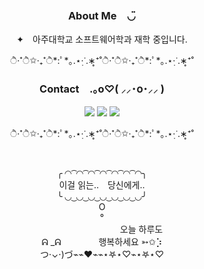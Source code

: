 <div align="center">

### About Me　◡̈ 

✦　아주대학교 소프트웨어학과 재학 중입니다.  

ੈ‧˚ੈ✩‧₊˚ੈ*:ﾟ*｡.⋆·ฺᐝ.∗̥⁺˚ੈ‧˚ੈ✩‧₊˚ੈ*:ﾟ*｡.⋆·ฺᐝ.∗̥⁺˚

### Contact　.｡o♡( ⸝⸝･໐･⸝⸝ )

<a href="https://dlwogus0128.tistory.com/" target="_blank"><img src="https://img.shields.io/badge/blog-8FB0C6?style=flat-square&logo=GitHub&logoColor=white"/></a>
<a href="https://www.instagram.com/reenact.archive/" target="_blank"><img src="https://img.shields.io/badge/instagram-8FB0C6?style=flat-square&logo=Instagram&logoColor=white"/></a>
<a href="dlwougs0128@ajou.ac.kr" target="_blank"><img src="https://img.shields.io/badge/mail-8FB0C6?style=flat-square&logo=Gmail&logoColor=white"/></a>

ੈ‧˚ੈ✩‧₊˚ੈ*:ﾟ*｡.⋆·ฺᐝ.∗̥⁺˚ੈ‧˚ੈ✩‧₊˚ੈ*:ﾟ*｡.⋆·ฺᐝ.∗̥⁺˚

&nbsp;

╭ ◜◝ ͡ ◜◝ ͡ ◜◝ ͡ ◜◝ ͡ ◜◝ ͡ ◜◝ ͡ ◜◝╮  
이걸 읽는..　당신에게..  
╰ ◟◞ ͜ ◟◞ ͜ ◟◞ ͜ ◟◞ ͜ ◟◞ ͜ ◟◞ ͜ ◟◞╯  
O    
°   
　　　　　　　　　오늘 하루도      
ᕱ _ᕱ 　　　　행복하세요   ➳✩⡱  
つ⋅⌄⋅)づ⌁⌁❤⌁⌁⋆𖤐⋆♡⌁⋆𖤐⋆♡
</div>
&nbsp;



